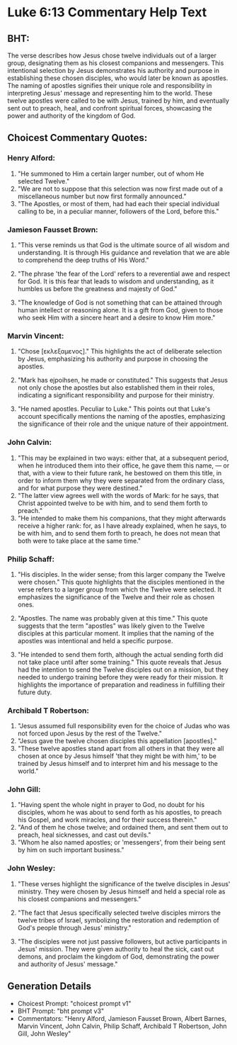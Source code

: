 # Luke 6:13 Commentary Help Text

## BHT:
The verse describes how Jesus chose twelve individuals out of a larger group, designating them as his closest companions and messengers. This intentional selection by Jesus demonstrates his authority and purpose in establishing these chosen disciples, who would later be known as apostles. The naming of apostles signifies their unique role and responsibility in interpreting Jesus' message and representing him to the world. These twelve apostles were called to be with Jesus, trained by him, and eventually sent out to preach, heal, and confront spiritual forces, showcasing the power and authority of the kingdom of God.

## Choicest Commentary Quotes:
### Henry Alford:
1. "He summoned to Him a certain larger number, out of whom He selected Twelve."
2. "We are not to suppose that this selection was now first made out of a miscellaneous number but now first formally announced."
3. "The Apostles, or most of them, had had each their special individual calling to be, in a peculiar manner, followers of the Lord, before this."

### Jamieson Fausset Brown:
1. "This verse reminds us that God is the ultimate source of all wisdom and understanding. It is through His guidance and revelation that we are able to comprehend the deep truths of His Word." 

2. "The phrase 'the fear of the Lord' refers to a reverential awe and respect for God. It is this fear that leads to wisdom and understanding, as it humbles us before the greatness and majesty of God." 

3. "The knowledge of God is not something that can be attained through human intellect or reasoning alone. It is a gift from God, given to those who seek Him with a sincere heart and a desire to know Him more."

### Marvin Vincent:
1. "Chose [εκλεξαμενος]." This highlights the act of deliberate selection by Jesus, emphasizing his authority and purpose in choosing the apostles.

2. "Mark has ejpoihsen, he made or constituted." This suggests that Jesus not only chose the apostles but also established them in their roles, indicating a significant responsibility and purpose for their ministry.

3. "He named apostles. Peculiar to Luke." This points out that Luke's account specifically mentions the naming of the apostles, emphasizing the significance of their role and the unique nature of their appointment.

### John Calvin:
1. "This may be explained in two ways: either that, at a subsequent period, when he introduced them into their office, he gave them this name, — or that, with a view to their future rank, he bestowed on them this title, in order to inform them why they were separated from the ordinary class, and for what purpose they were destined."
2. "The latter view agrees well with the words of Mark: for he says, that Christ appointed twelve to be with him, and to send them forth to preach."
3. "He intended to make them his companions, that they might afterwards receive a higher rank: for, as I have already explained, when he says, to be with him, and to send them forth to preach, he does not mean that both were to take place at the same time."

### Philip Schaff:
1. "His disciples. In the wider sense; from this larger company the Twelve were chosen." This quote highlights that the disciples mentioned in the verse refers to a larger group from which the Twelve were selected. It emphasizes the significance of the Twelve and their role as chosen ones.

2. "Apostles. The name was probably given at this time." This quote suggests that the term "apostles" was likely given to the Twelve disciples at this particular moment. It implies that the naming of the apostles was intentional and held a specific purpose.

3. "He intended to send them forth, although the actual sending forth did not take place until after some training." This quote reveals that Jesus had the intention to send the Twelve disciples out on a mission, but they needed to undergo training before they were ready for their mission. It highlights the importance of preparation and readiness in fulfilling their future duty.

### Archibald T Robertson:
1. "Jesus assumed full responsibility even for the choice of Judas who was not forced upon Jesus by the rest of the Twelve." 
2. "Jesus gave the twelve chosen disciples this appellation [apostles]."
3. "These twelve apostles stand apart from all others in that they were all chosen at once by Jesus himself 'that they might be with him,' to be trained by Jesus himself and to interpret him and his message to the world."

### John Gill:
1. "Having spent the whole night in prayer to God, no doubt for his disciples, whom he was about to send forth as his apostles, to preach his Gospel, and work miracles, and for their success therein."
2. "And of them he chose twelve; and ordained them, and sent them out to preach, heal sicknesses, and cast out devils."
3. "Whom he also named apostles; or 'messengers', from their being sent by him on such important business."

### John Wesley:
1. "These verses highlight the significance of the twelve disciples in Jesus' ministry. They were chosen by Jesus himself and held a special role as his closest companions and messengers." 

2. "The fact that Jesus specifically selected twelve disciples mirrors the twelve tribes of Israel, symbolizing the restoration and redemption of God's people through Jesus' ministry." 

3. "The disciples were not just passive followers, but active participants in Jesus' mission. They were given authority to heal the sick, cast out demons, and proclaim the kingdom of God, demonstrating the power and authority of Jesus' message."


## Generation Details
- Choicest Prompt: "choicest prompt v1"
- BHT Prompt: "bht prompt v3"
- Commentators: "Henry Alford, Jamieson Fausset Brown, Albert Barnes, Marvin Vincent, John Calvin, Philip Schaff, Archibald T Robertson, John Gill, John Wesley"
